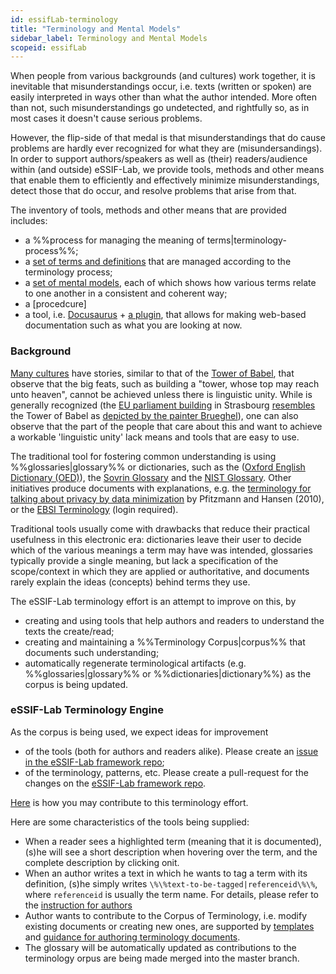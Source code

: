 ```yaml
---
id: essifLab-terminology
title: "Terminology and Mental Models"
sidebar_label: Terminology and Mental Models
scopeid: essifLab
---
```


When people from various backgrounds (and cultures) work together, it is inevitable that misunderstandings occur, i.e. texts (written or spoken) are easily interpreted in ways other than what the author intended. More often than not, such misunderstandings go undetected, and rightfully so, as in most cases it doesn't cause serious problems.

However, the flip-side of that medal is that misunderstandings that do cause problems are hardly ever recognized for what they are (misundersandings). In order to support authors/speakers as well as (their) readers/audience within (and outside) eSSIF-Lab, we provide tools, methods and other means that enable them to efficiently and effectively minimize misunderstandings, detect those that do occur, and resolve problems that arise from that.

The inventory of tools, methods and other means that are provided includes:
- a %%process for managing the meaning of terms|terminology-process%%;
- a [set of terms and definitions](essifLab-glossary) that are managed according to the terminology process;
- a [set of mental models](essifLab-pattern-list), each of which shows how various terms relate to one another in a consistent and coherent way;
- a [procedcure]
- a tool, i.e. [Docusaurus](https://docusaurus.io/) + [a plugin](terminology-plugin-instructions), that allows for making web-based documentation such as what you are looking at now.

### Background

[Many cultures](https://en.wikipedia.org/wiki/Tower_of_Babel#Comparable_myths) have stories, similar to that of the [Tower of Babel](https://en.wikipedia.org/wiki/Tower_of_Babel), that observe that the big feats, such as building a "tower, whose top may reach unto heaven", cannot be achieved unless there is linguistic unity. While is generally recognized (the [EU parliament building](https://images-wixmp-ed30a86b8c4ca887773594c2.wixmp.com/f/e3de7793-c11c-4246-81aa-401be9b09384/d5ttx0w-7bcf343b-2114-46cd-8c30-d722a9725ee9.jpg/v1/fill/w_1054,h_758,q_70,strp/european_union_parliament_02__tower_of_babel__by_nixseraph_d5ttx0w-pre.jpg?token=eyJ0eXAiOiJKV1QiLCJhbGciOiJIUzI1NiJ9.eyJzdWIiOiJ1cm46YXBwOiIsImlzcyI6InVybjphcHA6Iiwib2JqIjpbW3siaGVpZ2h0IjoiPD0xNTk2IiwicGF0aCI6IlwvZlwvZTNkZTc3OTMtYzExYy00MjQ2LTgxYWEtNDAxYmU5YjA5Mzg0XC9kNXR0eDB3LTdiY2YzNDNiLTIxMTQtNDZjZC04YzMwLWQ3MjJhOTcyNWVlOS5qcGciLCJ3aWR0aCI6Ijw9MjIxNyJ9XV0sImF1ZCI6WyJ1cm46c2VydmljZTppbWFnZS5vcGVyYXRpb25zIl19.db-z1OueDUGbAWMhnIbxcDioaFh1zJVlBnUTNAd5y5Y) in Strasbourg [resembles](https://jdreport.com/wp-content/uploads/2014/05/tower-painting-parliament-e14176743284401.jpg.webp) the Tower of Babel as [depicted by the painter Brueghel](https://mattbell.org/wp-content/uploads/Tower-of-Babel-Peter-Breughel.jpg)), one can also observe that the part of the people that care about this and want to achieve a workable 'linguistic unity' lack means and tools that are easy to use.

The traditional tool for fostering common understanding is using %%glossaries|glossary%% or dictionaries, such as the ([Oxford English Dictionary (OED)](https://www.lexico.com/definition/glossary)), the [Sovrin Glossary](https://sovrin.org/library/glossary/) and the [NIST Glossary](https://csrc.nist.gov/glossary). Other initiatives produce documents with explanations, e.g. the [terminology for talking about privacy by data minimization](https://dud.inf.tu-dresden.de/literatur/Anon_Terminology_v0.34.pdf) by Pfitzmann and Hansen (2010), or the [EBSI Terminology](https://ec.europa.eu/cefdigital/wiki/display/EBP/EBSI+Terminology) (login required).

Traditional tools usually come with drawbacks that reduce their practical usefulness in this electronic era: dictionaries leave their user to decide which of the various meanings a term may have was intended, glossaries typically provide a single meaning, but lack a specification of the scope/context in which they are applied or authoritative, and documents rarely explain the ideas (concepts) behind terms they use.

The eSSIF-Lab terminology effort is an attempt to improve on this, by
- creating and using tools that help authors and readers to understand the texts the create/read;
- creating and maintaining a %%Terminology Corpus|corpus%% that documents such understanding;
- automatically regenerate terminological artifacts (e.g. %%glossaries|glossary%% or %%dictionaries|dictionary%%) as the corpus is being updated.

### eSSIF-Lab Terminology Engine

As the corpus is being used, we expect ideas for improvement
- of the tools (both for authors and readers alike). Please create an [issue in the eSSIF-Lab framework repo](https://gitlab.grnet.gr/essif-lab/framework/-/issues);
- of the terminology, patterns, etc. Please create a pull-request for the changes on the [eSSIF-Lab framework repo](https://gitlab.grnet.gr/essif-lab/framework/-/merge_requests).

[Here](terminology-contributions) is how you may contribute to this terminology effort.

Here are some characteristics of the tools being supplied:
- When a reader sees a highlighted term (meaning that it is documented), (s)he will see a short description when hovering over the term, and the complete description by clicking onit.
- When an author writes a text in which he wants to tag a term with its definition, (s)he simply writes `\%\%text-to-be-tagged|referenceid\%\%`, where `referenceid` is usually the term name. For details, please refer to the [instruction for authors](TBD)
- Author wants to contribute to the Corpus of Terminology, i.e. modify existing documents or creating new ones, are supported by [templates](TBD) and [guidance for authoring terminology documents](TBD).
- The glossary will be automatically updated as contributions to the terminology orpus are being made merged into the master branch.

